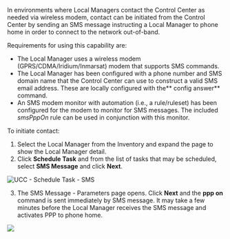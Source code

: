 In environments where Local Managers contact the Control Center as needed via wireless modem, contact can be initiated from the Control Center by sending an SMS message instructing a Local Manager to phone home in order to connect to the network out-of-band.

Requirements for using this capability are:

* The Local Manager uses a wireless modem (GPRS/CDMA/Iridium/Inmarsat) modem that supports SMS commands.
* The Local Manager has been configured with a phone number and SMS domain name that the Control Center can use to construct a valid SMS email address. These are locally configured with the** config answer** command.
* An SMS modem monitor with automation (i.e., a rule/ruleset) has been configured for the modem to monitor for SMS messages.  The included *smsPppOn* rule can be used in conjunction with this monitor.

To initiate contact:

1.	Select the Local Manager from the Inventory and expand the page to show the Local Manager detail.
2.	Click **Schedule Task** and from the list of tasks that may be scheduled, select **SMS Message** and click **Next**.

  ![UCC - Schedule Task - SMS](http://uplogix.com/support/docs/img/6.0/ucc-schedule-sms-task.png)
	
3.	The SMS Message - Parameters page opens. Click **Next** and the **ppp on** command is sent immediately by SMS message. It may take a few minutes before the Local Manager receives the SMS message and activates PPP to phone home.

  ![](http://uplogix.com/support/docs/img/6.0/ucc-schedule-sms-parameters.png)
 
<!-- 5.2 -->